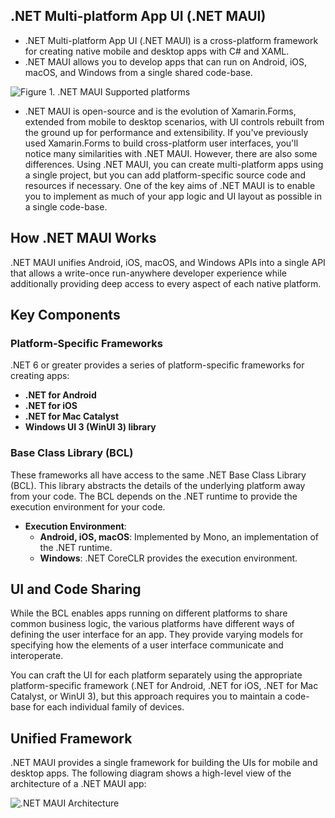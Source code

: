 ## .NET Multi-platform App UI (.NET MAUI)
- .NET Multi-platform App UI (.NET MAUI) is a cross-platform framework for creating native mobile and desktop apps with C# and XAML.
- .NET MAUI allows you to develop apps that can run on Android, iOS, macOS, and Windows from a single shared code-base.

![Figure 1. .NET MAUI Supported platforms](https://github.com/user-attachments/assets/24b1773e-1272-44c7-8280-493bde7279fa)

- .NET MAUI is open-source and is the evolution of Xamarin.Forms, extended from mobile to desktop scenarios, with UI controls rebuilt from the ground up for performance and extensibility. If you've previously used Xamarin.Forms to build cross-platform user interfaces, you'll notice many similarities with .NET MAUI. However, there are also some differences. Using .NET MAUI, you can create multi-platform apps using a single project, but you can add platform-specific source code and resources if necessary. One of the key aims of .NET MAUI is to enable you to implement as much of your app logic and UI layout as possible in a single code-base.

## How .NET MAUI Works

.NET MAUI unifies Android, iOS, macOS, and Windows APIs into a single API that allows a write-once run-anywhere developer experience while additionally providing deep access to every aspect of each native platform.

## Key Components

### Platform-Specific Frameworks
.NET 6 or greater provides a series of platform-specific frameworks for creating apps:
- **.NET for Android**
- **.NET for iOS**
- **.NET for Mac Catalyst**
- **Windows UI 3 (WinUI 3) library**

### Base Class Library (BCL)
These frameworks all have access to the same .NET Base Class Library (BCL). This library abstracts the details of the underlying platform away from your code. The BCL depends on the .NET runtime to provide the execution environment for your code.

- **Execution Environment**:
  - **Android, iOS, macOS**: Implemented by Mono, an implementation of the .NET runtime.
  - **Windows**: .NET CoreCLR provides the execution environment.

## UI and Code Sharing

While the BCL enables apps running on different platforms to share common business logic, the various platforms have different ways of defining the user interface for an app. They provide varying models for specifying how the elements of a user interface communicate and interoperate.

You can craft the UI for each platform separately using the appropriate platform-specific framework (.NET for Android, .NET for iOS, .NET for Mac Catalyst, or WinUI 3), but this approach requires you to maintain a code-base for each individual family of devices.

## Unified Framework

.NET MAUI provides a single framework for building the UIs for mobile and desktop apps. The following diagram shows a high-level view of the architecture of a .NET MAUI app:

![.NET MAUI Architecture](https://github.com/user-attachments/assets/8d7e4a39-b0e0-4c2a-81f5-c690ff4b3e84)



